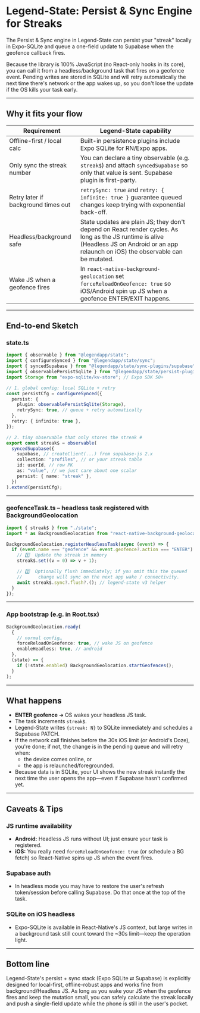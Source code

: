 # Legend-State: Persist & Sync Engine for Streaks

The Persist & Sync engine in Legend-State can persist your "streak" locally in Expo-SQLite and queue a one-field update to Supabase when the geofence callback fires.

Because the library is 100% JavaScript (no React-only hooks in its core), you can call it from a headless/background task that fires on a geofence event. Pending writes are stored in SQLite and will retry automatically the next time there's network or the app wakes up, so you don't lose the update if the OS kills your task early.

---

## Why it fits your flow

| Requirement                         | Legend-State capability                                                                                                                                                                    |
| ----------------------------------- | ------------------------------------------------------------------------------------------------------------------------------------------------------------------------------------------ |
| Offline-first / local calc          | Built-in persistence plugins include Expo SQLite for RN/Expo apps.                                                                                                                         |
| Only sync the streak number         | You can declare a tiny observable (e.g. `streak$`) and attach `syncedSupabase` so only that value is sent. Supabase plugin is first-party.                                                 |
| Retry later if background times out | `retrySync: true` and `retry: { infinite: true }` guarantee queued changes keep trying with exponential back-off.                                                                          |
| Headless/background safe            | State updates are plain JS; they don't depend on React render cycles. As long as the JS runtime is alive (Headless JS on Android or an app relaunch on iOS) the observable can be mutated. |
| Wake JS when a geofence fires       | In `react-native-background-geolocation` set `forceReloadOnGeofence: true` so iOS/Android spin up JS when a geofence ENTER/EXIT happens.                                                   |

---

## End-to-end Sketch

### state.ts

```ts
import { observable } from "@legendapp/state";
import { configureSynced } from "@legendapp/state/sync";
import { syncedSupabase } from "@legendapp/state/sync-plugins/supabase";
import { observablePersistSqlite } from "@legendapp/state/persist-plugins/expo-sqlite";
import Storage from "expo-sqlite/kv-store"; // Expo SDK 50+

// 1. global config: local SQLite + retry
const persistCfg = configureSynced({
  persist: {
    plugin: observablePersistSqlite(Storage),
    retrySync: true, // queue + retry automatically
  },
  retry: { infinite: true },
});

// 2. tiny observable that only stores the streak #
export const streak$ = observable(
  syncedSupabase({
    supabase, // createClient(...) from supabase-js 2.x
    collection: "profiles", // or your streak table
    id: userId, // row PK
    as: "value", // we just care about one scalar
    persist: { name: "streak" },
  })
).extend(persistCfg);
```

---

### geofenceTask.ts – headless task registered with BackgroundGeolocation

```ts
import { streak$ } from "./state";
import * as BackgroundGeolocation from "react-native-background-geolocation";

BackgroundGeolocation.registerHeadlessTask(async (event) => {
  if (event.name === "geofence" && event.geofence?.action === "ENTER") {
    // 1️⃣  Update the streak in memory
    streak$.set((v = 0) => v + 1);

    // 2️⃣  Optionally flush immediately; if you omit this the queued
    //      change will sync on the next app wake / connectivity.
    await streak$.sync?.flush?.(); // legend-state v3 helper
  }
});
```

---

### App bootstrap (e.g. in Root.tsx)

```ts
BackgroundGeolocation.ready(
  {
    // normal config…
    forceReloadOnGeofence: true, // wake JS on geofence
    enableHeadless: true, // android
  },
  (state) => {
    if (!state.enabled) BackgroundGeolocation.startGeofences();
  }
);
```

---

## What happens

- **ENTER geofence** ➜ OS wakes your headless JS task.
- The task increments `streak$`.
- Legend-State writes `{streak: N}` to SQLite immediately and schedules a Supabase PATCH.
- If the network call finishes before the 30s iOS limit (or Android's Doze), you're done; if not, the change is in the pending queue and will retry when:
  - the device comes online, or
  - the app is relaunched/foregrounded.
- Because data is in SQLite, your UI shows the new streak instantly the next time the user opens the app—even if Supabase hasn't confirmed yet.

---

## Caveats & Tips

### JS runtime availability

- **Android:** Headless JS runs without UI; just ensure your task is registered.
- **iOS:** You really need `forceReloadOnGeofence: true` (or schedule a BG fetch) so React-Native spins up JS when the event fires.

### Supabase auth

- In headless mode you may have to restore the user's refresh token/session before calling Supabase. Do that once at the top of the task.

### SQLite on iOS headless

- Expo-SQLite is available in React-Native's JS context, but large writes in a background task still count toward the ~30s limit—keep the operation light.

---

## Bottom line

Legend-State's persist + sync stack (Expo SQLite ⇄ Supabase) is explicitly designed for local-first, offline-robust apps and works fine from background/Headless JS. As long as you wake your JS when the geofence fires and keep the mutation small, you can safely calculate the streak locally and push a single-field update while the phone is still in the user's pocket.
